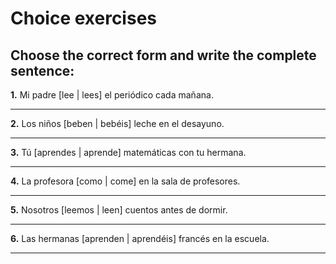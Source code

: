 # Choice exercises

## Choose the correct form and write the complete sentence:

**1.** Mi padre [lee | lees] el periódico cada mañana.

   _________________________________

**2.** Los niños [beben | bebéis] leche en el desayuno.

   _________________________________

**3.** Tú [aprendes | aprende] matemáticas con tu hermana.

   _________________________________

**4.** La profesora [como | come] en la sala de profesores.

   _________________________________

**5.** Nosotros [leemos | leen] cuentos antes de dormir.

   _________________________________

**6.** Las hermanas [aprenden | aprendéis] francés en la escuela.

   _________________________________